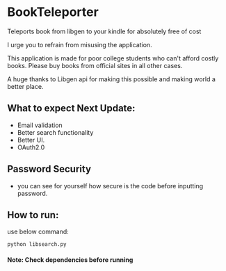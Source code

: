 # BookTeleporter
Teleports book from libgen to your kindle for absolutely free of cost

I urge you to refrain from misusing the application.

This application is made for poor college students who can't afford costly books.
Please buy books from official sites in all other cases.

A huge thanks to Libgen api for making this possible and making world a better place.

## What to expect Next Update:
- Email validation
- Better search functionality
- Better UI.
- OAuth2.0

## Password Security
- you can see for yourself how secure is the code before inputting password. 

## How to run:
use below command:
```
python libsearch.py
```


#### Note: Check dependencies before running
